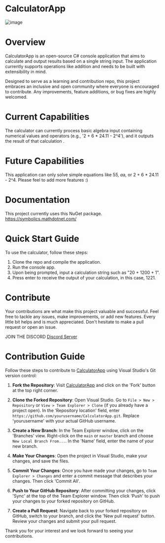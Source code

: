 # CalculatorApp
![image](https://github.com/AndrewJesse/CalculatorApp/assets/53543737/8bd55937-26e8-4e14-b11c-95036cb6c87d)
# Overview
CalculatorApp is an open-source C# console application that aims to calculate and output results based on a single string input. The application currently supports operations like addition and needs to be built with extensibility in mind. 

Designed to serve as a learning and contribution repo, this project embraces an inclusive and open community where everyone is encouraged to contribute. Any improvements, feature additions, or bug fixes are highly welcomed.

# Current Capabilities
The calculator can currently process basic algebra input containing numerical values and operators (e.g., '2 + 6 * 24.11 - 2^4'), and it outputs the result of that calculation .

# Future Capabilities
This application can only solve simple equations like 5*5, a*a, or 2 + 6 * 24.11 - 2^4. Please feel to add more features :)

# Documentation
This project currently uses this NuGet package.
https://symbolics.mathdotnet.com/ 

# Quick Start Guide
To use the calculator, follow these steps:

1. Clone the repo and compile the application.
2. Run the console app.
3. Upon being prompted, input a calculation string such as "20 + 1200 + 1".
4. Press enter to receive the output of your calculation, in this case, 1221.

# Contribute
Your contributions are what make this project valuable and successful. Feel free to tackle any issues, make improvements, or add new features. Every little bit helps and is much appreciated. Don't hesitate to make a pull request or open an issue.

JOIN THE DISCORD
[Discord Server](https://discord.gg/Cg9RPaDVCF) 

# Contribution Guide

Follow these steps to contribute to [CalculatorApp](https://github.com/AndrewJesse/CalculatorApp) using Visual Studio's Git version control:

1. **Fork the Repository**: Visit [CalculatorApp](https://github.com/AndrewJesse/CalculatorApp) and click on the 'Fork' button at the top right corner.

2. **Clone the Forked Repository**: Open Visual Studio. Go to `File > New > Repository` or `View > Team Explorer > Clone` (if you already have a project open). In the 'Repository location' field, enter `https://github.com/yourusername/CalculatorApp.git`. Replace 'yourusername' with your actual GitHub username.

3. **Create a New Branch**: In the Team Explorer window, click on the 'Branches' view. Right-click on the `main` or `master` branch and choose `New Local Branch From...`. In the 'Name' field, enter the name of your new branch.

4. **Make Your Changes**: Open the project in Visual Studio, make your changes, and save the files.

5. **Commit Your Changes**: Once you have made your changes, go to `Team Explorer > Changes` and enter a commit message that describes your changes. Then click 'Commit All'.

6. **Push to Your GitHub Repository**: After committing your changes, click 'Sync' at the top of the Team Explorer window. Then click 'Push' to push your changes to your forked repository on GitHub.

7. **Create a Pull Request**: Navigate back to your forked repository on GitHub, switch to your branch, and click the 'New pull request' button. Review your changes and submit your pull request.

Thank you for your interest and we look forward to seeing your contributions.
